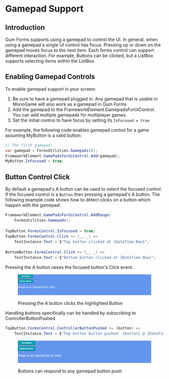 # Gamepad Support

## Introduction

Gum Forms supports using a gamepad to control the UI. In general, when using a gamepad a single UI control has focus. Pressing up or down on the gamepad moves focus to the next item. Each forms control can support different interaction. For example, Buttons can be clicked, but a ListBox supports selecting items within the ListBox.

## Enabling Gamepad Controls

To enable gamepad support in your screen:

1. Be sure to have a gamepad plugged in. Any gamepad that is usable in MonoGame will also work as a gamepad in Gum Forms
2. Add the gamepad to the FrameworkElement.GamepadsForUiControl. You can add multiple gamepads for multiplayer games.
3. Set the initial control to have focus by setting its `IsFocused = true`

For example, the following code enables gamepad control for a game assuming MyButton is a valid button:

```csharp
// The first gamepad:
var gamepad = FormsUtilities.Gamepads[0];
FrameworkElement.GamePadsForUiControl.Add(gamepad);
MyButton.IsFocused = true;
```

## Button Control Click

By default a gamepad's A button can be used to select the focused control. If the focused control is a `Button` then pressing a gamepad's A button. The following example code shows how to detect clicks on a button which happen with the gamepad:

```csharp
FrameworkElement.GamePadsForUiControl.AddRange(
    FormsUtilities.Gamepads);

TopButton.FormsControl.IsFocused = true;
TopButton.FormsControl.Click += (_, _) =>
    TextInstance.Text = $"Top button clicked at {DateTime.Now}";

BottomButton.FormsControl.Click += (_, _) =>
    TextInstance.Text = $"Bottom button clicked at {DateTime.Now}";
```

Pressing the A button raises the focused button's Click event.

<figure><img src="../../../.gitbook/assets/09_09 57 16.gif" alt=""><figcaption><p>Pressing the A button clicks the highlighted Button</p></figcaption></figure>

Handling buttons specifically can be handled by subscribing to ControllerButtonPushed.

```csharp
TopButton.FormsControl.ControllerButtonPushed += (button) =>
    TextInstance.Text = $"Top button button pushed: {button} @ {DateTime.Now}";
```

<figure><img src="../../../.gitbook/assets/09_10 01 14.gif" alt=""><figcaption><p>Buttons can respond to any gamepad button push</p></figcaption></figure>
